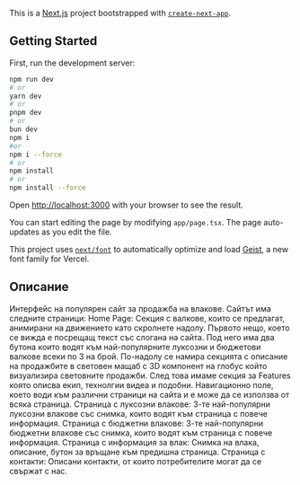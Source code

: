 This is a [Next.js](https://nextjs.org) project bootstrapped with [
`create-next-app`](https://nextjs.org/docs/app/api-reference/cli/create-next-app).

## Getting Started

First, run the development server:

```bash
npm run dev
# or
yarn dev
# or
pnpm dev
# or
bun dev
npm i
#or
npm i --force
# or
npm install
# or
npm install --force
```

Open [http://localhost:3000](http://localhost:3000) with your browser to see the result.

You can start editing the page by modifying `app/page.tsx`. The page auto-updates as you edit the file.

This project uses [`next/font`](https://nextjs.org/docs/app/building-your-application/optimizing/fonts) to automatically
optimize and load [Geist](https://vercel.com/font), a new font family for Vercel.

## Описание

Интерфейс на популярен сайт за продажба на влакове. Сайтът има следните страници:
Home Page: Секция с валкове, които се предлагат, анимирани на движението като скролнете надолу.
Първото нещо, което се вижда е посрещащ текст със слогана на сайта.
Под него има два бутона които водят към най-популярните луксозни и бюджетови валкове всеки по 3 на брой.
По-надолу се намира секцията с описание на продажбите в световен мащаб с 3D компонент на глобус който визуализира
световните продажби.
След това имаме секция за Features която описва екип, технолгии видеа и подобни.
Навигационно поле, което води към различни страници на сайта и е може да се използва от всяка страница.
Страница с луксозни влакове: 3-те най-популярни луксозни влакове със снимка, които водят към страница с повече
информация.
Страница с бюджетни влакове: 3-те най-популярни бюджетни влакове със снимка, които водят към страница с повече
информация.
Страница с информация за влак: Снимка на влака, описание, бутон за връщане към предишна страница.
Страница с контакти: Описани контакти, от които потребителите могат да се свържат с нас.